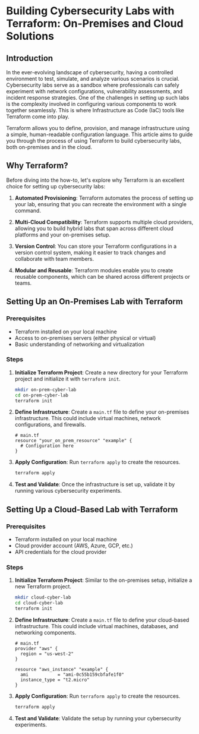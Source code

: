 # Building Cybersecurity Labs with Terraform: On-Premises and Cloud Solutions

## Introduction

In the ever-evolving landscape of cybersecurity, having a controlled environment to test, simulate, and analyze various scenarios is crucial. Cybersecurity labs serve as a sandbox where professionals can safely experiment with network configurations, vulnerability assessments, and incident response strategies. One of the challenges in setting up such labs is the complexity involved in configuring various components to work together seamlessly. This is where Infrastructure as Code (IaC) tools like Terraform come into play.

Terraform allows you to define, provision, and manage infrastructure using a simple, human-readable configuration language. This article aims to guide you through the process of using Terraform to build cybersecurity labs, both on-premises and in the cloud.

## Why Terraform?

Before diving into the how-to, let's explore why Terraform is an excellent choice for setting up cybersecurity labs:

1. **Automated Provisioning**: Terraform automates the process of setting up your lab, ensuring that you can recreate the environment with a single command.
  
2. **Multi-Cloud Compatibility**: Terraform supports multiple cloud providers, allowing you to build hybrid labs that span across different cloud platforms and your on-premises setup.

3. **Version Control**: You can store your Terraform configurations in a version control system, making it easier to track changes and collaborate with team members.

4. **Modular and Reusable**: Terraform modules enable you to create reusable components, which can be shared across different projects or teams.

## Setting Up an On-Premises Lab with Terraform

### Prerequisites

- Terraform installed on your local machine
- Access to on-premises servers (either physical or virtual)
- Basic understanding of networking and virtualization

### Steps

1. **Initialize Terraform Project**: Create a new directory for your Terraform project and initialize it with `terraform init`.

    ```bash
    mkdir on-prem-cyber-lab
    cd on-prem-cyber-lab
    terraform init
    ```

2. **Define Infrastructure**: Create a `main.tf` file to define your on-premises infrastructure. This could include virtual machines, network configurations, and firewalls.

    ```hcl
    # main.tf
    resource "your_on_prem_resource" "example" {
      # Configuration here
    }
    ```

3. **Apply Configuration**: Run `terraform apply` to create the resources.

    ```bash
    terraform apply
    ```

4. **Test and Validate**: Once the infrastructure is set up, validate it by running various cybersecurity experiments.

## Setting Up a Cloud-Based Lab with Terraform

### Prerequisites

- Terraform installed on your local machine
- Cloud provider account (AWS, Azure, GCP, etc.)
- API credentials for the cloud provider

### Steps

1. **Initialize Terraform Project**: Similar to the on-premises setup, initialize a new Terraform project.

    ```bash
    mkdir cloud-cyber-lab
    cd cloud-cyber-lab
    terraform init
    ```

2. **Define Infrastructure**: Create a `main.tf` file to define your cloud-based infrastructure. This could include virtual machines, databases, and networking components.

    ```hcl
    # main.tf
    provider "aws" {
      region = "us-west-2"
    }

    resource "aws_instance" "example" {
      ami           = "ami-0c55b159cbfafe1f0"
      instance_type = "t2.micro"
    }
    ```

3. **Apply Configuration**: Run `terraform apply` to create the resources.

    ```bash
    terraform apply
    ```

4. **Test and Validate**: Validate the setup by running your cybersecurity experiments.

